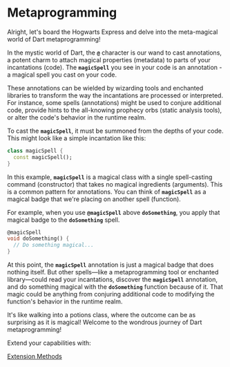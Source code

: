 # Metaprogramming

Alright, let's board the Hogwarts Express and delve into the meta-magical world of Dart metaprogramming!

In the mystic world of Dart, the **`@`** character is our wand to cast annotations, a potent charm to attach magical properties (metadata) to parts of your incantations (code). The **`magicSpell`** you see in your code is an annotation - a magical spell you cast on your code.

These annotations can be wielded by wizarding tools and enchanted libraries to transform the way the incantations are processed or interpreted. For instance, some spells (annotations) might be used to conjure additional code, provide hints to the all-knowing prophecy orbs (static analysis tools), or alter the code's behavior in the runtime realm.

To cast the **`magicSpell`**, it must be summoned from the depths of your code. This might look like a simple incantation like this:

```dart
class magicSpell {
  const magicSpell();
}
```

In this example, **`magicSpell`** is a magical class with a single spell-casting command (constructor) that takes no magical ingredients (arguments). This is a common pattern for annotations. You can think of **`magicSpell`** as a magical badge that we're placing on another spell (function).

For example, when you use **`@magicSpell`** above **`doSomething`**, you apply that magical badge to the **`doSomething`** spell.

```dart
@magicSpell
void doSomething() {
  // Do something magical...
}
```

At this point, the **`magicSpell`** annotation is just a magical badge that does nothing itself. But other spells—like a metaprogramming tool or enchanted library—could read your incantations, discover the **`magicSpell`** annotation, and do something magical with the **`doSomething`** function because of it. That magic could be anything from conjuring additional code to modifying the function's behavior in the runtime realm.

It's like walking into a potions class, where the outcome can be as surprising as it is magical! Welcome to the wondrous journey of Dart metaprogramming!

Extend your capabilities with:

[Extension Methods](Extension%20Methods%206aa22071bc134116beea45c86632d05b.md)